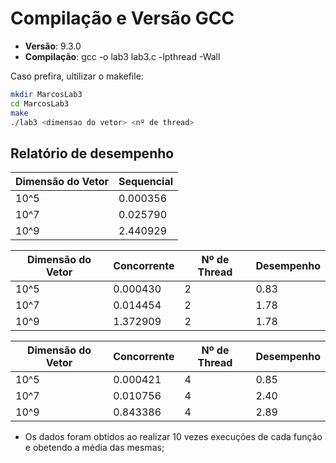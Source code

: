 # Compilação e Versão GCC

- **Versão**: 9.3.0
- **Compilação**: gcc -o lab3 lab3.c -lpthread -Wall

Caso prefira, ultilizar o makefile:

```sh
mkdir MarcosLab3
cd MarcosLab3
make
./lab3 <dimensao do vetor> <nº de thread>
```

## Relatório de desempenho

| Dimensão do Vetor | Sequencial |
| ----------------- | ---------- |
| 10^5              | 0.000356   |
| 10^7              | 0.025790   |
| 10^9              | 2.440929   |

| Dimensão do Vetor | Concorrente | Nº de Thread | Desempenho |
| ----------------- | ----------- | ------------ | ---------- |
| 10^5              | 0.000430    | 2            | 0.83       |
| 10^7              | 0.014454    | 2            | 1.78       |
| 10^9              | 1.372909    | 2            | 1.78       |

| Dimensão do Vetor | Concorrente | Nº de Thread | Desempenho |
| ----------------- | ----------- | ------------ | ---------- |
| 10^5              | 0.000421    | 4            | 0.85       |
| 10^7              | 0.010756    | 4            | 2.40       |
| 10^9              | 0.843386    | 4            | 2.89       |

- Os dados foram obtidos ao realizar 10 vezes execuções de cada função e obetendo a média das mesmas;
